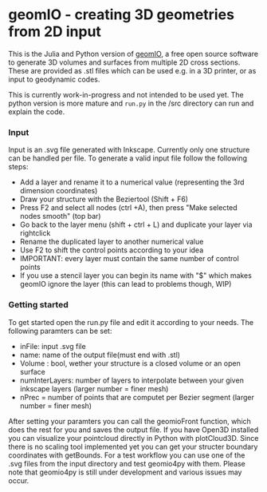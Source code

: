 # geomIO - creating 3D geometries from 2D input #

This is the Julia and Python version of [geomIO](https://geomio.bitbucket.io), a free open source software to generate 3D volumes and surfaces from multiple 
2D cross sections. These are provided as .stl files which can be used e.g. in a 3D printer, or as input to geodynamic codes.

This is currently work-in-progress and not intended to be used yet. The python version is more mature and `run.py` in the /src directory can run and explain the code.


### Input ###

Input is an .svg file generated with Inkscape. Currently only one structure can be handled per file.
To generate a valid input file follow the following steps:

- Add a layer and rename it to a numerical value (representing the 3rd dimension coordinates)
- Draw your structure with the Beziertool (Shift + F6)
- Press F2 and select all nodes (ctrl +A), then press "Make selected nodes smooth" (top bar)
- Go back to the layer menu (shift + ctrl + L) and duplicate your layer via rightclick
- Rename the duplicated layer to another numerical value
- Use F2 to shift the control points according to your idea
- IMPORTANT: every layer must contain the same number of control points
- If you use a stencil layer you can begin its name with "$" which makes geomIO ignore the layer (this can lead to problems though, WIP)

### Getting started ###

To get started open the run.py file and edit it according to your needs.
The following paramters can be set:

- inFile: input .svg file
- name: name of the output file(must end with .stl)
- Volume : bool, wether your structure is a closed volume or an open surface
- numInterLayers: number of layers to interpolate between your given inkscape layers (larger number = finer mesh)
- nPrec = number of points that are computet per Bezier segment (larger number = finer mesh)

After setting your paramters you can call the geomioFront function, which does the rest for you and saves the output file.
If you have Open3D installed you can visualize your pointcloud directly in Python with plotCloud3D.
Since there is no scaling tool implemented yet you can get your structer boundary coordinates with getBounds.
For a test workflow you can use one of the .svg files from the input directory and test geomio4py with them.
Please note that geomio4py is still under development and various issues may occur.



